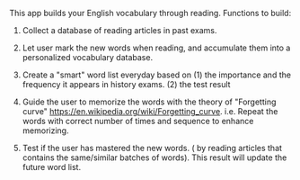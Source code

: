 This app builds your English vocabulary through reading. Functions to build:

1. Collect a database of reading articles in past exams. 

2. Let user mark the new words when reading, and accumulate them into a personalized vocabulary database. 

3. Create a "smart" word list everyday based on 
  (1) the importance and the frequency it appears in history exams.
  (2) the test result
  
4. Guide the user to memorize the words with the theory of "Forgetting curve" https://en.wikipedia.org/wiki/Forgetting_curve. i.e. Repeat the words with correct number of times and sequence to enhance memorizing. 

5. Test if the user has mastered the new words. ( by reading articles that contains the same/similar batches of words). This result will update the future word list. 
